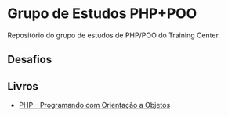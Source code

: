 # Grupo de Estudos PHP+POO

Repositório do grupo de estudos de PHP/POO do Training Center.

## Desafios

## Livros

 - [PHP - Programando com Orientação a Objetos](https://github.com/richmanzoli/Grupo-de-Estudos-PHP-POO/blob/master/livros/PHP%20-%20Programando%20com%20Orienta%C3%A7%C3%A3o%20a%20Objetos.PDF)
